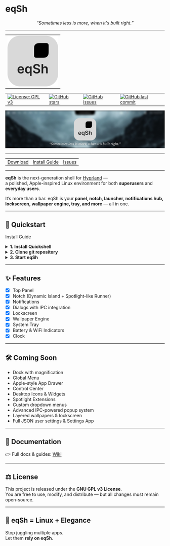 # eqSh
<p align="center">
  <i>“Sometimes less is more, when it's built right.”</i>
</p>

---

<table align="center">
  <tr>
	<td align="center">
	  <img src="./assets/logo.svg" alt="eqSh Logo" width="160"/>
	</td>
  </tr>
</table>

<table align="center">
  <tr>
    <td><a href="https://www.gnu.org/licenses/gpl-3.0"><img src="https://img.shields.io/badge/License-GPLv3-blue.svg" alt="License: GPL v3"></a></td>
    <td><a href="https://github.com/e3nviction/eqSh/stargazers"><img src="https://img.shields.io/github/stars/e3nviction/eqSh?style=flat" alt="GitHub stars"></a></td>
    <td><a href="https://github.com/e3nviction/eqSh/issues"><img src="https://img.shields.io/github/issues/e3nviction/eqSh" alt="GitHub issues"></a></td>
    <td><a href="https://github.com/e3nviction/eqSh"><img src="https://img.shields.io/github/last-commit/e3nviction/eqSh" alt="GitHub last commit"></a></td>
  </tr>
</table>


![eqSh Banner](./assets/banner.png)  

---

<table align="center">
  <tr>
    <td><a href="https://github.com/e3nviction/eqSh/releases/latest">Download</a></td>
    <td><a href="#install-guide">Install Guide</a></td>
    <td><a href="https://github.com/e3nviction/eqSh/issues">Issues</a></td>
  </tr>
</table>


---

**eqSh** is the next-generation shell for [Hyprland](https://github.com/hyprwm/Hyprland) —  
a polished, Apple-inspired Linux environment for both **superusers** and **everyday users**.  

It’s more than a bar. eqSh is your **panel, notch, launcher, notifications hub, lockscreen, wallpaper engine, tray, and more** — all in one.

---

## 🚀 Quickstart

<a name="install-guide">Install Guide</a>

<details>
<summary>
<b>1. Install Quickshell</b>
</summary>

<details>
<summary>Arch</summary>

```bash
yay -S quickshell
```

</details>
<details>
<summary>NixOS</summary>

```
{
	inputs = {  
		nixpkgs.url = "nixpkgs/nixos-unstable";  

		quickshell = {
			url = "git+https://git.outfoxxed.me/outfoxxed/quickshell";
			inputs.nixpkgs.follows = "nixpkgs";
		};
	};
}
```

</details>
<details>
<summary>Fedora</summary>

```bash
sudo dnf copr enable errornointernet/quickshell
sudo dnf install quickshell
```

</details>
<details>
<summary>Guix</summary>

```bash
guix install quickshell
```

</details>
</details>

<details>
<summary>
<b>2. Clone git repository</b>
</summary>

```bash
mkdir ~/eqSh
mkdir ~/.config/quickshell
git clone https://github.com/e3nviction/eqSh ~/eqSh
mv ~/eqSh/eqsh ~/.config/quickshell/
```

</details>

<details>
<summary>
<b>3. Start eqSh</b>
</summary>

```bash
qs -c eqsh
```

Or make it permanent by adding this to `~/.config/hypr/hyprland.conf`:

```bash
exec-once = qs -c eqsh
layerrule = ignorezero, ^eqsh-blur$
layerrule = blur, ^eqsh-blur$
```

</details>

---

## ✨ Features

- [x] Top Panel  
- [x] Notch (Dynamic Island + Spotlight-like Runner)  
- [x] Notifications  
- [x] Dialogs with IPC integration  
- [x] Lockscreen  
- [x] Wallpaper Engine  
- [x] System Tray  
- [x] Battery & WiFi Indicators  
- [x] Clock  

---

## 🛠 Coming Soon

* Dock with magnification
* Global Menu
* Apple-style App Drawer
* Control Center
* Desktop Icons & Widgets
* Spotlight Extensions
* Custom dropdown menus
* Advanced IPC-powered popup system
* Layered wallpapers & lockscreen
* Full JSON user settings & Settings App

---

## 📖 Documentation

👉 Full docs & guides: [Wiki](https://github.com/e3nviction/eqSh/wiki)

---

## ⚖️ License

This project is released under the **GNU GPL v3 License**.  
You are free to use, modify, and distribute — but all changes must remain open-source.

---

## 🌌 eqSh = Linux + Elegance

Stop juggling multiple apps.  
Let them **rely on eqSh**.
